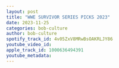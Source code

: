 ```yaml
---
layout: post
title: "WWE SURVIVOR SERIES PICKS 2023"
date: 2023-11-25
categories: bob-culture
author: bob-culture
spotify_track_id: 4v05ZxV8MRwBsOAKRLJY86
youtube_video_id: 
apple_track_id: 1000636494391
youtube_metadata: 
---
```

